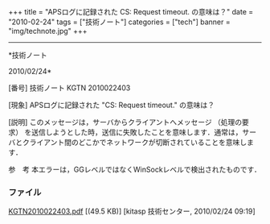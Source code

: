 ﻿+++
title = "APSログに記録された CS: Request timeout. の意味は？"
date = "2010-02-24"
tags = ["技術ノート"]
categories = ["tech"]
banner = "img/technote.jpg"
+++

-----------------------------------------------------------------------------------------------------------------------------

*技術ノート

2010/02/24*


[番号]
技術ノート KGTN 2010022403

[現象]
APSログに記録された "CS: Request timeout." の意味は？

[説明]
このメッセージは，サーバからクライアントへメッセージ （処理の要求）
を送信しようとした時，送信に失敗したことを意味します．通常は，サーバとクライアント間のどこかでネットワークが切断されていることを意味します．

参　考
本エラーは，GGレベルではなくWinSockレベルで検出されたものです．


### ファイル





[KGTN2010022403.pdf](http://techreport.kitasp.net/attachments/download/64/KGTN2010022403.pdf)
 [(49.5 KB)] [kitasp 技術センター, 2010/02/24
09:19]
